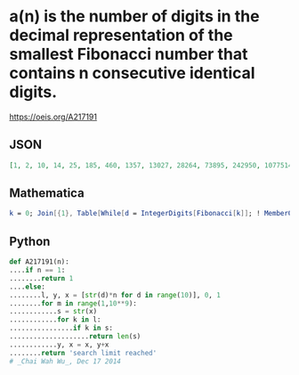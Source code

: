 # a\(n\) is the number of digits in the decimal representation of the smallest Fibonacci number that contains n consecutive identical digits\.
https://oeis.org/A217191
## JSON
```JSON
[1, 2, 10, 14, 25, 185, 460, 1357, 13027, 28264, 73895, 242950, 1077514, 1521516, 7806974]
```
## Mathematica
```Mathematica
k = 0; Join[{1}, Table[While[d = IntegerDigits[Fibonacci[k]]; ! MemberQ[Partition[Differences[d], n - 1, 1], Table[0, {n - 1}]], k++]; Length[d], {n, 2, 8}]] (* _T. D. Noe_, Oct 02 2012 *)
```
## Python
```Python
def A217191(n):
....if n == 1:
........return 1
....else:
........l, y, x = [str(d)*n for d in range(10)], 0, 1
........for m in range(1,10**9):
............s = str(x)
............for k in l:
................if k in s:
....................return len(s)
............y, x = x, y+x
........return 'search limit reached'
# _Chai Wah Wu_, Dec 17 2014
```
